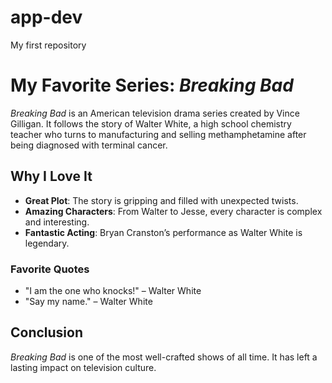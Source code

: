# app-dev
 My first repository
# My Favorite Series: *Breaking Bad*

*Breaking Bad* is an American television drama series created by Vince Gilligan. It follows the story of Walter White, a high school chemistry teacher who turns to manufacturing and selling methamphetamine after being diagnosed with terminal cancer.

## Why I Love It
- **Great Plot**: The story is gripping and filled with unexpected twists.
- **Amazing Characters**: From Walter to Jesse, every character is complex and interesting.
- **Fantastic Acting**: Bryan Cranston’s performance as Walter White is legendary.

### Favorite Quotes
- "I am the one who knocks!" – Walter White
- "Say my name." – Walter White

## Conclusion
*Breaking Bad* is one of the most well-crafted shows of all time. It has left a lasting impact on television culture.
